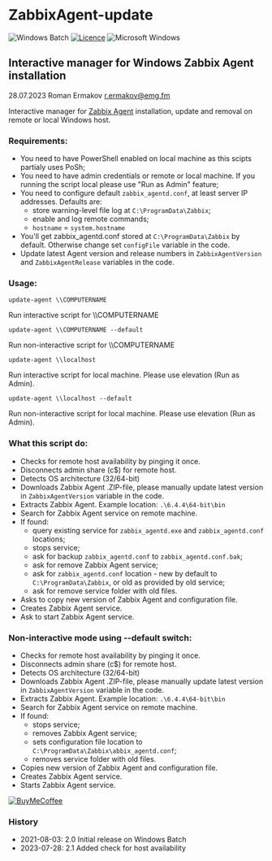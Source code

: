 # ZabbixAgent-update
![Windows Batch](https://img.shields.io/badge/Windows%20Batch-%23909090.svg?style=for-the-badge&logo=Windows&logoColor=white)
[![Licence](https://img.shields.io/github/license/ykmn/ff-Logger?style=for-the-badge)](./LICENSE)
![Microsoft Windows](https://img.shields.io/badge/Microsoft-Windows-%FF5F91FF.svg?style=for-the-badge&logo=Microsoft%20Windows&logoColor=white)

Interactive manager for Windows Zabbix Agent installation
---

28.07.2023 Roman Ermakov <r.ermakov@emg.fm>

Interactive manager for [Zabbix Agent](https://www.zabbix.com/download_agents) installation, update and removal on remote or local Windows host.

### Requirements:

* You need to have PowerShell enabled on local machine as this scipts partialy uses PoSh;
* You need to have admin credentials or remote or local machine. If you running the script local please use "Run as Admin" feature;
* You need to configure default `zabbix_agentd.conf`, at least server IP addresses. Defaults are:
    * store warning-level file log at `C:\ProgramData\Zabbix`;
    * enable and log remote commands;
    * `hostname` = `system.hostname`
* You'll get zabbix_agentd.conf stored at `C:\ProgramData\Zabbix` by default. Otherwise change set `configFile` variable in the code.
* Update latest Agent version and release numbers in `ZabbixAgentVersion` and `ZabbixAgentRelease` variables in the code.

### Usage:

`update-agent \\COMPUTERNAME`

Run interactive script for \\\\COMPUTERNAME

`update-agent \\COMPUTERNAME --default`

Run non-interactive script for \\\\COMPUTERNAME

`update-agent \\localhost`

Run interactive script for local machine. Please use elevation (Run as Admin).

`update-agent \\localhost --default`

Run non-interactive script for local machine. Please use elevation (Run as Admin).

### What this script do:

* Checks for remote host availability by pinging it once.
* Disconnects admin share (c$) for remote host.
* Detects OS architecture (32/64-bit)
* Downloads Zabbix Agent .ZIP-file, please manually update latest version in `ZabbixAgentVersion` variable in the code.
* Extracts Zabbix Agent. Example location: `.\6.4.4\64-bit\bin`
* Search for Zabbix Agent service on remote machine.
* If found:
    * query existing service for `zabbix_agentd.exe` and `zabbix_agentd.conf` locations;
    * stops service;
    * ask for backup `zabbix_agentd.conf` to `zabbix_agentd.conf.bak`;
    * ask for remove Zabbix Agent service;
    * ask for `zabbix_agentd.conf` location - new by default to `C:\ProgramData\Zabbix`, or old as provided by old service;
    * ask for remove service folder with old files.
* Asks to copy new version of Zabbix Agent and configuration file.
* Creates Zabbix Agent service.
* Ask to start Zabbix Agent service.

### Non-interactive mode using --default switch:

* Checks for remote host availability by pinging it once.
* Disconnects admin share (c$) for remote host.
* Detects OS architecture (32/64-bit)
* Downloads Zabbix Agent .ZIP-file, please manually update latest version in `ZabbixAgentVersion` variable in the code.
* Extracts Zabbix Agent. Example location: `.\6.4.4\64-bit\bin`
* Search for Zabbix Agent service on remote machine.
* If found:
    * stops service;
    * removes Zabbix Agent service;
    * sets configuration file location to `C:\ProgramData\Zabbix\abbix_agentd.conf`;
    * removes service folder with old files.
* Copies new version of Zabbix Agent and configuration file.
* Creates Zabbix Agent service.
* Starts Zabbix Agent service.

[![BuyMeCoffee][buymecoffeebadge]][buymecoffee]

### History
* 2021-08-03: 2.0 Initial release on Windows Batch
* 2023-07-28: 2.1 Added check for host availability

[zabbixagent]: https://www.zabbix.com/download
[batbadge]: https://img.shields.io/badge/Windows%20Batch-blue
[buymecoffee]: https://www.buymeacoffee.com/twelve
[buymecoffeebadge]: https://img.shields.io/badge/buy%20me%20a%20coffee-donate-blue.svg?style=for-the-badge


